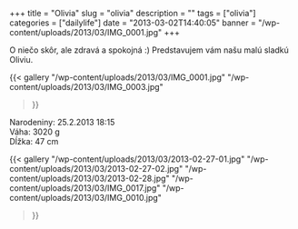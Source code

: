 +++
title = "Olivia"
slug = "olivia"
description = ""
tags = ["olivia"]
categories = ["dailylife"]
date = "2013-03-02T14:40:05"
banner = "/wp-content/uploads/2013/03/IMG_0001.jpg"
+++

O niečo skôr, ale zdravá a spokojná :) Predstavujem vám našu malú sladkú Oliviu.

{{< gallery
    "/wp-content/uploads/2013/03/IMG_0001.jpg"
    "/wp-content/uploads/2013/03/IMG_0003.jpg"
>}}

Narodeniny: 25.2.2013 18:15  
Váha: 3020 g  
Dĺžka: 47 cm

{{< gallery
    "/wp-content/uploads/2013/03/2013-02-27-01.jpg"
    "/wp-content/uploads/2013/03/2013-02-27-02.jpg"
    "/wp-content/uploads/2013/03/2013-02-28.jpg"
    "/wp-content/uploads/2013/03/IMG_0017.jpg"
    "/wp-content/uploads/2013/03/IMG_0010.jpg"
>}}
